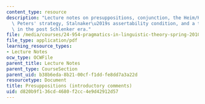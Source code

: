 ```yaml
---
content_type: resource
description: "Lecture notes on presuppositions, conjunction, the Heim/Kartunnen strategy,\
  \ Peters' strategy, Stalnaker\u2019s assertability condition, and a trivalent system\
  \ in the post Schlenker era."
file: /media/courses/24-954-pragmatics-in-linguistic-theory-spring-2010/d820b9f136cd4680f2cc4e9d42912d57_MIT24_954S10_lec06.pdf
file_type: application/pdf
learning_resource_types:
- Lecture Notes
ocw_type: OCWFile
parent_title: Lecture Notes
parent_type: CourseSection
parent_uid: b38b6eda-8b21-00cf-f1dd-fe8dd7a3a22d
resourcetype: Document
title: Presuppositions (introductory comments)
uid: d820b9f1-36cd-4680-f2cc-4e9d42912d57
---
```

